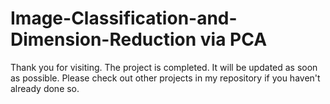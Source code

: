 # Image-Classification-and-Dimension-Reduction via PCA

Thank you for visiting. The project is completed. It will be updated as soon as possible. Please check out other projects in my repository if you haven't already done so.
